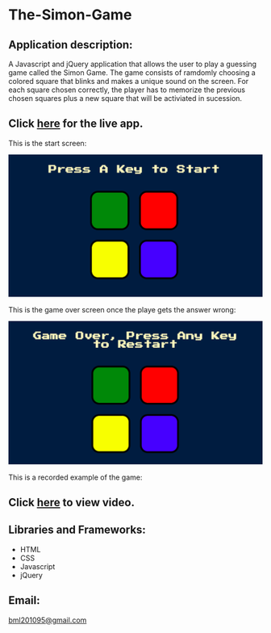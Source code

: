 # The-Simon-Game


 ## Application description:

A Javascript  and jQuery application  that allows the user to play a guessing game called the Simon Game. The game consists of ramdomly choosing  a colored square that   blinks and makes a unique sound on the screen. For each square chosen correctly, the player has to memorize the previous chosen squares plus a new square that will be activiated in sucession.
 

 ## Click [here]( https://brianlevin.github.io/The-Simon-Game/) for the live app. 
 
 This is the start screen:
 
 ![Home Screenshot](images/start.png)
 
 
  This is the game over screen once the playe gets the answer wrong:
 
 ![Home Screenshot](images/gameover.png)
 
 This is a recorded example of the game:
 
## Click [here](https://drive.google.com/file/d/1u8cjI6JsV-HJWMvvDBXM2aOJ-hLqVg66/view?usp=sharing) to view video.
  
  

     
## Libraries and Frameworks:

- HTML
- CSS
- Javascript
- jQuery

## Email:

bml201095@gmail.com
